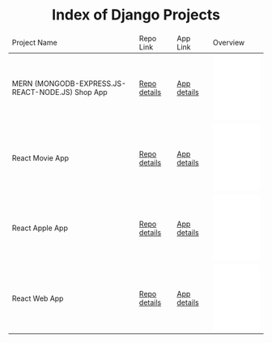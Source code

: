 <p align="center"> 
  
<h1 align="center">Index of Django Projects</h1>
</p>
<table>
    <thead>
        <tr>
            <td>Project Name</td>
            <td>Repo Link</td>
            <td>App Link</td>
            <td>Overview</td>
        </tr>
    </thead>
    <tbody> <tr>
            <td>MERN (MONGODB-EXPRESS.JS-REACT-NODE.JS) Shop App</td>
            <td><a href="https://github.com/Meltem-Karaagac/MERN_Shop_Project" target="_blank">Repo details</a></td>
            <td><a href="https://mern-shop-project1.herokuapp.com/" target="_blank">App details</a></td>
            <td><img src="./animation_500_kd7ngokt.gif" alt="react" height="130"></td> 
        </tr>
        <tr>
            <td>React Movie App</td>
            <td><a href="https://github.com/Meltem-Karaagac/Movie_App_with_React" target="_blank">Repo details</a></td>
            <td><a href="https://movie-app-react-123.herokuapp.com/" target="_blank">App details</a></td>
            <td><img src="./animation_500_kd7ngokt.gif" alt="react" height="130"></td> 
        </tr>
        <tr>
            <td>React Apple App</td>
            <td><a href="https://github.com/Meltem-Karaagac/Apple_app/tree/main" target="_blank">Repo details</a></td>
            <td><a href="https://react-apple-app.herokuapp.com/" target="_blank">App details</a></td>
            <td><img src="./animation_500_kd7ngokt.gif" alt="react" height="130"></td> 
        </tr>
        <tr>
            <td>React Web App</td>
            <td><a href="https://github.com/Meltem-Karaagac/Web_app_with_React" target="_blank">Repo details</a></td>
            <td><a href="https://web-app-react-1.herokuapp.com/" target="_blank">App details</a></td>
            <td><img src="./animation_500_kd7ngokt.gif" alt="react" height="130"></td> 
        </tr>
    </tbody>
</table>

